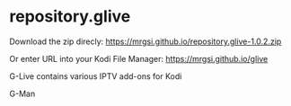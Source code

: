 # repository.glive

Download the zip direcly: 
https://mrgsi.github.io/repository.glive-1.0.2.zip

Or enter URL into your Kodi File Manager:
https://mrgsi.github.io/glive

G-Live contains various IPTV add-ons for Kodi

G-Man
 
